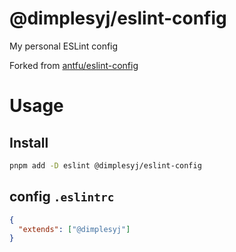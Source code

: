 # @dimplesyj/eslint-config

My personal ESLint config

Forked from [antfu/eslint-config](https://github.com/antfu/eslint-config)

# Usage

## Install

```bash
pnpm add -D eslint @dimplesyj/eslint-config
```

## config `.eslintrc`
  
  ```json
  {
    "extends": ["@dimplesyj"]
  }
  ```
